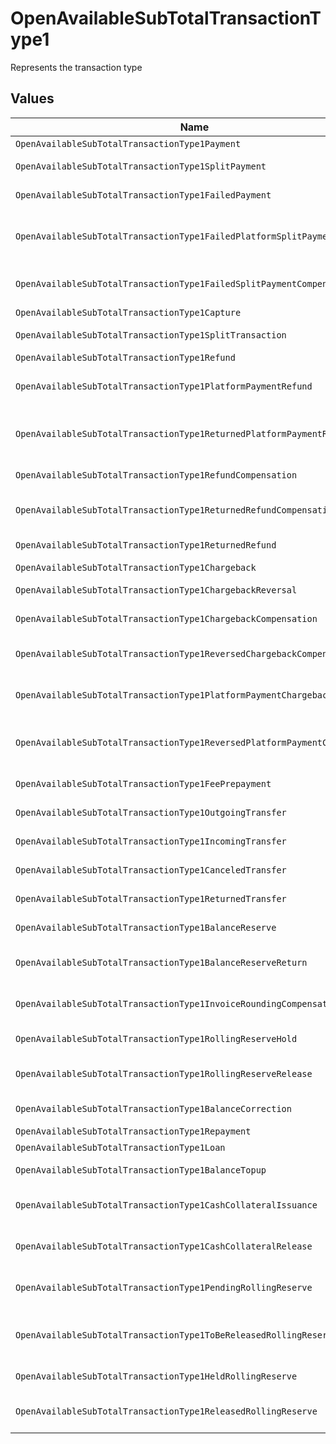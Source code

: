 # OpenAvailableSubTotalTransactionType1

Represents the transaction type


## Values

| Name                                                                     | Value                                                                    |
| ------------------------------------------------------------------------ | ------------------------------------------------------------------------ |
| `OpenAvailableSubTotalTransactionType1Payment`                           | payment                                                                  |
| `OpenAvailableSubTotalTransactionType1SplitPayment`                      | split-payment                                                            |
| `OpenAvailableSubTotalTransactionType1FailedPayment`                     | failed-payment                                                           |
| `OpenAvailableSubTotalTransactionType1FailedPlatformSplitPayment`        | failed-platform-split-payment                                            |
| `OpenAvailableSubTotalTransactionType1FailedSplitPaymentCompensation`    | failed-split-payment-compensation                                        |
| `OpenAvailableSubTotalTransactionType1Capture`                           | capture                                                                  |
| `OpenAvailableSubTotalTransactionType1SplitTransaction`                  | split-transaction                                                        |
| `OpenAvailableSubTotalTransactionType1Refund`                            | refund                                                                   |
| `OpenAvailableSubTotalTransactionType1PlatformPaymentRefund`             | platform-payment-refund                                                  |
| `OpenAvailableSubTotalTransactionType1ReturnedPlatformPaymentRefund`     | returned-platform-payment-refund                                         |
| `OpenAvailableSubTotalTransactionType1RefundCompensation`                | refund-compensation                                                      |
| `OpenAvailableSubTotalTransactionType1ReturnedRefundCompensation`        | returned-refund-compensation                                             |
| `OpenAvailableSubTotalTransactionType1ReturnedRefund`                    | returned-refund                                                          |
| `OpenAvailableSubTotalTransactionType1Chargeback`                        | chargeback                                                               |
| `OpenAvailableSubTotalTransactionType1ChargebackReversal`                | chargeback-reversal                                                      |
| `OpenAvailableSubTotalTransactionType1ChargebackCompensation`            | chargeback-compensation                                                  |
| `OpenAvailableSubTotalTransactionType1ReversedChargebackCompensation`    | reversed-chargeback-compensation                                         |
| `OpenAvailableSubTotalTransactionType1PlatformPaymentChargeback`         | platform-payment-chargeback                                              |
| `OpenAvailableSubTotalTransactionType1ReversedPlatformPaymentChargeback` | reversed-platform-payment-chargeback                                     |
| `OpenAvailableSubTotalTransactionType1FeePrepayment`                     | fee-prepayment                                                           |
| `OpenAvailableSubTotalTransactionType1OutgoingTransfer`                  | outgoing-transfer                                                        |
| `OpenAvailableSubTotalTransactionType1IncomingTransfer`                  | incoming-transfer                                                        |
| `OpenAvailableSubTotalTransactionType1CanceledTransfer`                  | canceled-transfer                                                        |
| `OpenAvailableSubTotalTransactionType1ReturnedTransfer`                  | returned-transfer                                                        |
| `OpenAvailableSubTotalTransactionType1BalanceReserve`                    | balance-reserve                                                          |
| `OpenAvailableSubTotalTransactionType1BalanceReserveReturn`              | balance-reserve-return                                                   |
| `OpenAvailableSubTotalTransactionType1InvoiceRoundingCompensation`       | invoice-rounding-compensation                                            |
| `OpenAvailableSubTotalTransactionType1RollingReserveHold`                | rolling-reserve-hold                                                     |
| `OpenAvailableSubTotalTransactionType1RollingReserveRelease`             | rolling-reserve-release                                                  |
| `OpenAvailableSubTotalTransactionType1BalanceCorrection`                 | balance-correction                                                       |
| `OpenAvailableSubTotalTransactionType1Repayment`                         | repayment                                                                |
| `OpenAvailableSubTotalTransactionType1Loan`                              | loan                                                                     |
| `OpenAvailableSubTotalTransactionType1BalanceTopup`                      | balance-topup                                                            |
| `OpenAvailableSubTotalTransactionType1CashCollateralIssuance`            | cash-collateral-issuance';                                               |
| `OpenAvailableSubTotalTransactionType1CashCollateralRelease`             | cash-collateral-release                                                  |
| `OpenAvailableSubTotalTransactionType1PendingRollingReserve`             | pending-rolling-reserve                                                  |
| `OpenAvailableSubTotalTransactionType1ToBeReleasedRollingReserve`        | to-be-released-rolling-reserve                                           |
| `OpenAvailableSubTotalTransactionType1HeldRollingReserve`                | held-rolling-reserve                                                     |
| `OpenAvailableSubTotalTransactionType1ReleasedRollingReserve`            | released-rolling-reserve                                                 |